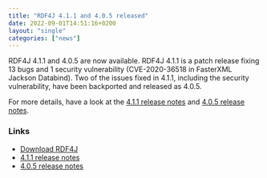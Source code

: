 ```yaml
---
title: "RDF4J 4.1.1 and 4.0.5 released"
date: 2022-09-01T14:51:16+0200
layout: "single"
categories: ["news"]
---
```

RDF4J 4.1.1 and 4.0.5 are now available. RDF4J 4.1.1 is a patch release 
fixing 13 bugs and 1 security vulnerability (CVE-2020-36518 in FasterXML 
Jackson Databind). Two of the issues fixed in 4.1.1, including the security vulnerability, have been backported and released as 4.0.5.

For more details, have a look at the [4.1.1 release notes](/release-notes/4.1.1) and [4.0.5 release notes](/release-notes/4.0.5).
<!--more-->



### Links

- [Download RDF4J](/download/)
- [4.1.1 release notes](/release-notes/4.1.1)
- [4.0.5 release notes](/release-notes/4.0.5)

